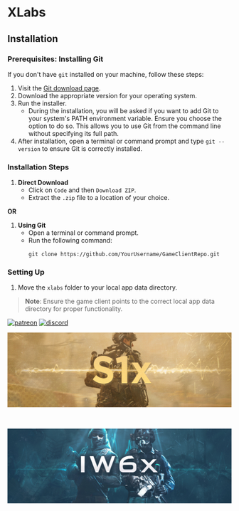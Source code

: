 # XLabs

## Installation

### Prerequisites: Installing Git

If you don't have `git` installed on your machine, follow these steps:

1. Visit the [Git download page](https://git-scm.com/downloads).
2. Download the appropriate version for your operating system.
3. Run the installer.
   - During the installation, you will be asked if you want to add Git to your system's PATH environment variable. Ensure you choose the option to do so. This allows you to use Git from the command line without specifying its full path.
4. After installation, open a terminal or command prompt and type `git --version` to ensure Git is correctly installed.

### Installation Steps

1. **Direct Download**
   - Click on `Code` and then `Download ZIP`.
   - Extract the `.zip` file to a location of your choice.

**OR**

1. **Using Git**
   - Open a terminal or command prompt.
   - Run the following command:
     ```
     git clone https://github.com/YourUsername/GameClientRepo.git
     ```
### Setting Up
1. Move the `xlabs` folder to your local app data directory.

> **Note**: Ensure the game client points to the correct local app data directory for proper functionality.

[![patreon](https://img.shields.io/badge/patreon-support-blue.svg?logo=patreon)](https://www.patreon.com/xlabsproject)
[![discord](https://img.shields.io/endpoint?url=https://momo5502.com/iw4x/members-badge.php)](https://discord.gg/sKeVmR3)

<p align="center">
  <img src="assets/github/banner-s1x.png?raw=true" />
</p>

<br/>

<p align="center">
  <img alig src="assets/github/banner-iw6x.png?raw=true"/>
</p>